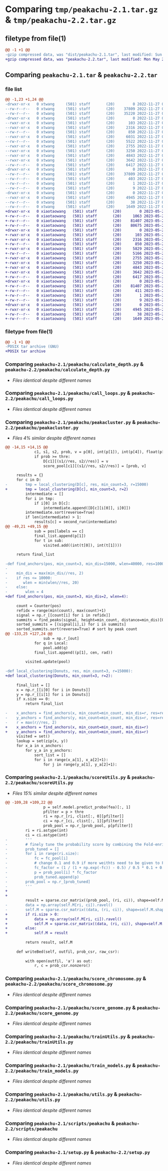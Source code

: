 # Comparing `tmp/peakachu-2.1.tar.gz` & `tmp/peakachu-2.2.tar.gz`

## filetype from file(1)

```diff
@@ -1 +1 @@
-gzip compressed data, was "dist/peakachu-2.1.tar", last modified: Sun Nov 27 08:37:27 2022, max compression
+gzip compressed data, was "peakachu-2.2.tar", last modified: Mon May 22 01:34:10 2023, max compression
```

## Comparing `peakachu-2.1.tar` & `peakachu-2.2.tar`

### file list

```diff
@@ -1,23 +1,24 @@
-drwxr-xr-x   0 xtwang     (501) staff       (20)        0 2022-11-27 08:37:27.000000 peakachu-2.1/
--rw-r--r--   0 xtwang     (501) staff       (20)    37809 2022-11-27 08:37:27.000000 peakachu-2.1/PKG-INFO
--rw-r--r--   0 xtwang     (501) staff       (20)    35220 2022-11-27 08:37:14.000000 peakachu-2.1/README.md
-drwxr-xr-x   0 xtwang     (501) staff       (20)        0 2022-11-27 08:37:27.000000 peakachu-2.1/peakachu/
--rwxr-xr-x   0 xtwang     (501) staff       (20)      103 2022-11-27 08:37:14.000000 peakachu-2.1/peakachu/__init__.py
--rwxr-xr-x   0 xtwang     (501) staff       (20)     2316 2022-11-27 08:37:14.000000 peakachu-2.1/peakachu/calculate_depth.py
--rw-r--r--   0 xtwang     (501) staff       (20)      850 2022-11-27 08:37:14.000000 peakachu-2.1/peakachu/call_loops.py
--rwxr-xr-x   0 xtwang     (501) staff       (20)     6031 2022-11-27 08:37:14.000000 peakachu-2.1/peakachu/peakacluster.py
--rw-r--r--   0 xtwang     (501) staff       (20)     5522 2022-11-27 08:37:14.000000 peakachu-2.1/peakachu/scoreUtils.py
--rwxr-xr-x   0 xtwang     (501) staff       (20)     2755 2022-11-27 08:37:14.000000 peakachu-2.1/peakachu/score_chromosome.py
--rwxr-xr-x   0 xtwang     (501) staff       (20)     3250 2022-11-27 08:37:14.000000 peakachu-2.1/peakachu/score_genome.py
--rwxr-xr-x   0 xtwang     (501) staff       (20)     4843 2022-11-27 08:37:14.000000 peakachu-2.1/peakachu/trainUtils.py
--rwxr-xr-x   0 xtwang     (501) staff       (20)     3642 2022-11-27 08:37:14.000000 peakachu-2.1/peakachu/train_models.py
--rw-r--r--   0 xtwang     (501) staff       (20)     6417 2022-11-27 08:37:14.000000 peakachu-2.1/peakachu/utils.py
-drwxr-xr-x   0 xtwang     (501) staff       (20)        0 2022-11-27 08:37:27.000000 peakachu-2.1/peakachu.egg-info/
--rw-r--r--   0 xtwang     (501) staff       (20)    37809 2022-11-27 08:37:27.000000 peakachu-2.1/peakachu.egg-info/PKG-INFO
--rw-r--r--   0 xtwang     (501) staff       (20)      403 2022-11-27 08:37:27.000000 peakachu-2.1/peakachu.egg-info/SOURCES.txt
--rw-r--r--   0 xtwang     (501) staff       (20)        1 2022-11-27 08:37:27.000000 peakachu-2.1/peakachu.egg-info/dependency_links.txt
--rw-r--r--   0 xtwang     (501) staff       (20)        9 2022-11-27 08:37:27.000000 peakachu-2.1/peakachu.egg-info/top_level.txt
-drwxr-xr-x   0 xtwang     (501) staff       (20)        0 2022-11-27 08:37:27.000000 peakachu-2.1/scripts/
--rwxr-xr-x   0 xtwang     (501) staff       (20)     4945 2022-11-27 08:37:27.000000 peakachu-2.1/scripts/peakachu
--rw-r--r--   0 xtwang     (501) staff       (20)       38 2022-11-27 08:37:27.000000 peakachu-2.1/setup.cfg
--rw-r--r--   0 xtwang     (501) staff       (20)     1649 2022-11-27 08:37:14.000000 peakachu-2.1/setup.py
+drwxr-xr-x   0 xiaotaowang   (501) staff       (20)        0 2023-05-22 01:34:10.342982 peakachu-2.2/
+-rw-r--r--   0 xiaotaowang   (501) staff       (20)     1063 2023-05-22 01:34:00.000000 peakachu-2.2/LICENSE
+-rw-r--r--   0 xiaotaowang   (501) staff       (20)    81407 2023-05-22 01:34:10.342850 peakachu-2.2/PKG-INFO
+-rw-r--r--   0 xiaotaowang   (501) staff       (20)    80675 2023-05-22 01:34:00.000000 peakachu-2.2/README.md
+drwxr-xr-x   0 xiaotaowang   (501) staff       (20)        0 2023-05-22 01:34:10.342148 peakachu-2.2/peakachu/
+-rwxr-xr-x   0 xiaotaowang   (501) staff       (20)      103 2023-05-22 01:34:00.000000 peakachu-2.2/peakachu/__init__.py
+-rwxr-xr-x   0 xiaotaowang   (501) staff       (20)     2316 2023-05-22 01:34:00.000000 peakachu-2.2/peakachu/calculate_depth.py
+-rw-r--r--   0 xiaotaowang   (501) staff       (20)      850 2023-05-22 01:34:00.000000 peakachu-2.2/peakachu/call_loops.py
+-rwxr-xr-x   0 xiaotaowang   (501) staff       (20)     5829 2023-05-22 01:34:00.000000 peakachu-2.2/peakachu/peakacluster.py
+-rw-r--r--   0 xiaotaowang   (501) staff       (20)     5166 2023-05-22 01:34:00.000000 peakachu-2.2/peakachu/scoreUtils.py
+-rwxr-xr-x   0 xiaotaowang   (501) staff       (20)     2755 2023-05-22 01:34:00.000000 peakachu-2.2/peakachu/score_chromosome.py
+-rwxr-xr-x   0 xiaotaowang   (501) staff       (20)     3250 2023-05-22 01:34:00.000000 peakachu-2.2/peakachu/score_genome.py
+-rwxr-xr-x   0 xiaotaowang   (501) staff       (20)     4843 2023-05-22 01:34:00.000000 peakachu-2.2/peakachu/trainUtils.py
+-rwxr-xr-x   0 xiaotaowang   (501) staff       (20)     3642 2023-05-22 01:34:00.000000 peakachu-2.2/peakachu/train_models.py
+-rw-r--r--   0 xiaotaowang   (501) staff       (20)     6417 2023-05-22 01:34:00.000000 peakachu-2.2/peakachu/utils.py
+drwxr-xr-x   0 xiaotaowang   (501) staff       (20)        0 2023-05-22 01:34:10.342594 peakachu-2.2/peakachu.egg-info/
+-rw-r--r--   0 xiaotaowang   (501) staff       (20)    81407 2023-05-22 01:34:10.000000 peakachu-2.2/peakachu.egg-info/PKG-INFO
+-rw-r--r--   0 xiaotaowang   (501) staff       (20)      411 2023-05-22 01:34:10.000000 peakachu-2.2/peakachu.egg-info/SOURCES.txt
+-rw-r--r--   0 xiaotaowang   (501) staff       (20)        1 2023-05-22 01:34:10.000000 peakachu-2.2/peakachu.egg-info/dependency_links.txt
+-rw-r--r--   0 xiaotaowang   (501) staff       (20)        9 2023-05-22 01:34:10.000000 peakachu-2.2/peakachu.egg-info/top_level.txt
+drwxr-xr-x   0 xiaotaowang   (501) staff       (20)        0 2023-05-22 01:34:10.342699 peakachu-2.2/scripts/
+-rwxr-xr-x   0 xiaotaowang   (501) staff       (20)     4945 2023-05-22 01:34:10.000000 peakachu-2.2/scripts/peakachu
+-rw-r--r--   0 xiaotaowang   (501) staff       (20)       38 2023-05-22 01:34:10.343026 peakachu-2.2/setup.cfg
+-rw-r--r--   0 xiaotaowang   (501) staff       (20)     1649 2023-05-22 01:34:00.000000 peakachu-2.2/setup.py
```

### filetype from file(1)

```diff
@@ -1 +1 @@
-POSIX tar archive (GNU)
+POSIX tar archive
```

### Comparing `peakachu-2.1/peakachu/calculate_depth.py` & `peakachu-2.2/peakachu/calculate_depth.py`

 * *Files identical despite different names*

### Comparing `peakachu-2.1/peakachu/call_loops.py` & `peakachu-2.2/peakachu/call_loops.py`

 * *Files identical despite different names*

### Comparing `peakachu-2.1/peakachu/peakacluster.py` & `peakachu-2.2/peakachu/peakacluster.py`

 * *Files 4% similar despite different names*

```diff
@@ -14,15 +14,15 @@
             c1, s1, s2, prob, v = p[0], int(p[1]), int(p[4]), float(p[6]), float(p[7])
             if prob >= thre:
                 D[c1][(s1//res, s2//res)] = v
                 score_pool[c1][(s1//res, s2//res)] = [prob, v]
     
     results = {}
     for c in D:
-        tmp = local_clustering(D[c], res, min_count=3, r=15000)
+        tmp = local_clustering(D[c], min_count=3, r=2)
         intermediate = []
         for i in tmp:
             if i[0] in D[c]:
                 intermediate.append([D[c][i[0]], i[0]])
         intermediate.sort(reverse=True)
         if len(intermediate) > 1:
             results[c] = second_run(intermediate)
@@ -49,21 +49,15 @@
             sub = pos[labels == c]
             final_list.append(p[1])
             for t in sub:
                 visited.add((int(t[0]), int(t[1])))
     
     return final_list
 
-def find_anchors(pos, min_count=3, min_dis=15000, wlen=40000, res=10000):
-
-    min_dis = max(min_dis//res, 2)
-    if res <= 10000:
-       wlen = min(wlen//res, 20)
-    else:
-        wlen = 4
+def find_anchors(pos, min_count=3, min_dis=2, wlen=4):
 
     count = Counter(pos)
     refidx = range(min(count), max(count)+1)
     signal = np.r_[[count[i] for i in refidx]]
     summits = find_peaks(signal, height=min_count, distance=min_dis)[0]
     sorted_summits = [(signal[i],i) for i in summits]
     sorted_summits.sort(reverse=True) # sort by peak count
@@ -133,25 +127,24 @@
                 sub = np.r_[out]
             for q in Local:
                 pool.add(q)
             final_list.append((p[1], cen, rad))
         
         visited.update(pool)
 
-def local_clustering(Donuts, res, min_count=3, r=15000):
+def local_clustering(Donuts, min_count=3, r=2):
 
     final_list = []
     x = np.r_[[i[0] for i in Donuts]]
     y = np.r_[[i[1] for i in Donuts]]
     if x.size == 0:
         return final_list
 
-    x_anchors = find_anchors(x, min_count=min_count, min_dis=r, res=res)
-    y_anchors = find_anchors(y, min_count=min_count, min_dis=r, res=res)
-    r = max(r//res, 2)
+    x_anchors = find_anchors(x, min_count=min_count, min_dis=r)
+    y_anchors = find_anchors(y, min_count=min_count, min_dis=r)
     visited = set()
     lookup = set(zip(x, y))
     for x_a in x_anchors:
         for y_a in y_anchors:
             sort_list = []
             for i in range(x_a[1], x_a[2]+1):
                 for j in range(y_a[1], y_a[2]+1):
```

### Comparing `peakachu-2.1/peakachu/scoreUtils.py` & `peakachu-2.2/peakachu/scoreUtils.py`

 * *Files 15% similar despite different names*

```diff
@@ -109,28 +109,22 @@
                 p = self.model.predict_proba(fea)[:, 1]
                 pfilter = p > thre
                 ri = np.r_[ri, clist[:, 0][pfilter]]
                 ci = np.r_[ci, clist[:, 1][pfilter]]
                 prob_pool = np.r_[prob_pool, p[pfilter]]
         ri = ri.astype(int)
         ci = ci.astype(int)
-        '''
-        # finely tune the probability score by combining the Fold-enrichment score
-        prob_tuned = []
-        for i in range(ri.size):
-            fc = fc_pool[i]
-            # change 0.1 and 0.9 if more weithts need to be given to FC
-            fc_factor = (1 / (1 + np.exp(-fc)) - 0.5) / 0.5 * 0.1 + 0.9
-            p = prob_pool[i] * fc_factor
-            prob_tuned.append(p)
-        prob_pool = np.r_[prob_tuned]
-        '''
+        
+        
         result = sparse.csr_matrix((prob_pool, (ri, ci)), shape=self.M.shape)
-        data = np.array(self.M[ri, ci]).ravel()
-        self.M = sparse.csr_matrix((data, (ri, ci)), shape=self.M.shape)
+        if ri.size > 0:
+            data = np.array(self.M[ri, ci]).ravel()
+            self.M = sparse.csr_matrix((data, (ri, ci)), shape=self.M.shape)
+        else:
+            self.M = result
 
         return result, self.M
 
     def writeBed(self, outfil, prob_csr, raw_csr):
         
         with open(outfil, 'a') as out:
             r, c = prob_csr.nonzero()
```

### Comparing `peakachu-2.1/peakachu/score_chromosome.py` & `peakachu-2.2/peakachu/score_chromosome.py`

 * *Files identical despite different names*

### Comparing `peakachu-2.1/peakachu/score_genome.py` & `peakachu-2.2/peakachu/score_genome.py`

 * *Files identical despite different names*

### Comparing `peakachu-2.1/peakachu/trainUtils.py` & `peakachu-2.2/peakachu/trainUtils.py`

 * *Files identical despite different names*

### Comparing `peakachu-2.1/peakachu/train_models.py` & `peakachu-2.2/peakachu/train_models.py`

 * *Files identical despite different names*

### Comparing `peakachu-2.1/peakachu/utils.py` & `peakachu-2.2/peakachu/utils.py`

 * *Files identical despite different names*

### Comparing `peakachu-2.1/scripts/peakachu` & `peakachu-2.2/scripts/peakachu`

 * *Files identical despite different names*

### Comparing `peakachu-2.1/setup.py` & `peakachu-2.2/setup.py`

 * *Files identical despite different names*

